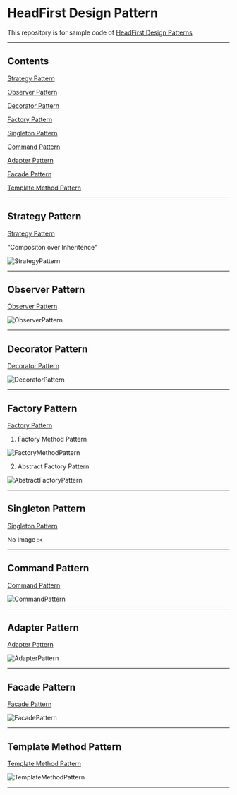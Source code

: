 # HeadFirst Design Pattern

This repository is for sample code of [HeadFirst Design Patterns](https://www.amazon.com/Head-First-Design-Patterns-Brain-Friendly/dp/0596007124)

---

## Contents

[Strategy Pattern](#Strategy-Pattern)

[Observer Pattern](#Observer-Pattern)

[Decorator Pattern](#Decorator-Pattern)

[Factory Pattern](#Factory-Pattern)

[Singleton Pattern](#Singleton-Pattern)

[Command Pattern](#Command-Pattern)

[Adapter Pattern](#Adapter-Pattern)

[Facade Pattern](#Facade-Pattern)

[Template Method Pattern](#Template-Method-Pattern)

---

## Strategy Pattern

[Strategy Pattern](./strategy-pattern)

"Compositon over Inheritence"

![StrategyPattern](./strategy-pattern/uml/StrategyPattern.png)

---

## Observer Pattern

[Observer Pattern](./observer-pattern)

![ObserverPattern](./observer-pattern/uml/ObserverPattern.png)

---

## Decorator Pattern

[Decorator Pattern](./decorator-pattern)

![DecoratorPattern](./decorator-pattern/uml/DecoratorPatterns.png)

---

## Factory Pattern

[Factory Pattern](./factory-pattern)

1. Factory Method Pattern

![FactoryMethodPattern](./factory-pattern/uml/FactoryMethodPattern.png)

2. Abstract Factory Pattern

![AbstractFactoryPattern](./factory-pattern/uml/AbstractFactoryPattern.png)

---

## Singleton Pattern

[Singleton Pattern](./singleton-pattern)

No Image :<

---

## Command Pattern

[Command Pattern](./command-pattern)

![CommandPattern](./command-pattern/uml/CommandPattern.png)

---

## Adapter Pattern

[Adapter Pattern](./adapter-pattern)

![AdapterPattern](./adapter-pattern/uml/AdapterPattern.png)

---

## Facade Pattern

[Facade Pattern](./facade-pattern)

![FacadePattern](./facade-pattern/uml/FacadePatternSample.png)

---

## Template Method Pattern

[Template Method Pattern](./templatemethod-pattern)

![TemplateMethodPattern](./templatemethod-pattern/uml/TemplateMethodPattern.png)

---
